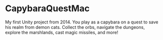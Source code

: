 # CapybaraQuestMac
My first Unity project from 2014. You play as a capybara on a quest to save his realm from demon cats. Collect the orbs, navigate the dungeons, explore the marshlands, cast magic missiles, and more!
